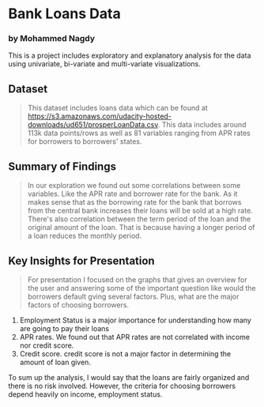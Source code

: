 # **Bank Loans Data**
### by Mohammed Nagdy



This is a project includes exploratory and explanatory analysis for the data using univariate, bi-variate and multi-variate visualizations.

## Dataset

>This dataset includes loans data which can be found at https://s3.amazonaws.com/udacity-hosted-downloads/ud651/prosperLoanData.csv. This data includes around 113k data points/rows as well as 81 variables ranging from APR rates for borrowers to borrowers' states.


## Summary of Findings

>In our exploration we found out some correlations between some variables. Like the APR rate and borrower rate for the bank. As it makes sense that as the borrowing rate for the bank that borrows from the central bank increases their loans will be sold at a high rate. There's also correlation between the term period of the loan and the original amount of the loan. That is because having a longer period of a loan reduces the monthly period.


## Key Insights for Presentation

>For presentation I focused on the graphs that gives an overview for the user and answering some of the important question like would the borrowers default gving several factors. Plus, what are the major factors of choosing borrowers.

1. Employment Status is a major importance for understanding how many are going to pay their loans
2. APR rates. We found out that APR rates are not correlated with income nor credit score.
3. Credit score. credit score is not a major factor in determining the amount of loan given.

To sum up the analysis, I would say that the loans are fairly organized and there is no risk involved. However, the criteria for choosing borrowers depend heavily on income, employment status.
